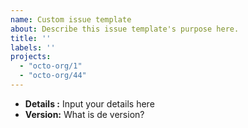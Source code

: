 ```yaml
---
name: Custom issue template
about: Describe this issue template's purpose here.
title: ''
labels: ''
projects:
  - "octo-org/1"
  - "octo-org/44"
---
```



- **Details :** Input your details here
- **Version:** What is de version?
